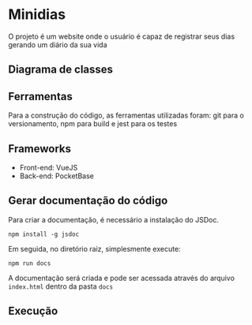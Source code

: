 # Minidias

O projeto é um website onde o usuário é capaz de registrar seus dias gerando um diário da sua vida

## Diagrama de classes

## Ferramentas

Para a construção do código, as ferramentas utilizadas foram: git para o versionamento, npm para build e jest para os testes

## Frameworks

- Front-end: VueJS
- Back-end: PocketBase

## Gerar documentação do código

Para criar a documentação, é necessário a instalação do JSDoc.

```
npm install -g jsdoc
```

Em seguida, no diretório raiz, simplesmente execute:

```
npm run docs
```

A documentação será criada e pode ser acessada através do arquivo ```index.html``` dentro da pasta ```docs```

## Execução


